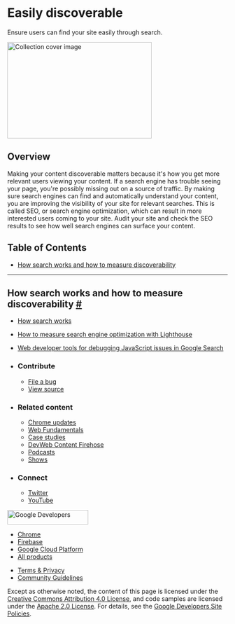 





Easily discoverable
===================

Ensure users can find your site easily through search.

<img src="https://web-dev.imgix.net/image/jxu1OdD7LKOGIDU7jURMpSH2lyK2/SYMQe2sdOk99lBWpN3qG.svg" alt="Collection cover image" class="w-masthead-path__image" width="330" height="220" />

Overview
--------

Making your content discoverable matters because it's how you get more relevant users viewing your content. If a search engine has trouble seeing your page, you're possibly missing out on a source of traffic. By making sure search engines can find and automatically understand your content, you are improving the visibility of your site for relevant searches. This is called SEO, or search engine optimization, which can result in more interested users coming to your site. Audit your site and check the SEO results to see how well search engines can surface your content.

Table of Contents
-----------------

-   <a href="#how-search-works-and-how-to-measure-discoverability" class="w-path-link">How search works and how to measure discoverability</a>

------------------------------------------------------------------------

How search works and how to measure discoverability <a href="#how-search-works-and-how-to-measure-discoverability" class="w-headline-link">#</a>
------------------------------------------------------------------------------------------------------------------------------------------------

-   <a href="/how-search-works/" class="w-path-link">How search works</a>
-   <a href="/pass-lighthouse-seo-audit/" class="w-path-link">How to measure search engine optimization with Lighthouse</a>
-   <a href="/google-search-tools/" class="w-path-link">Web developer tools for debugging JavaScript issues in Google Search</a>

-   ### Contribute

    -   <a href="https://github.com/GoogleChrome/web.dev/issues/new?assignees=&amp;labels=bug&amp;template=bug_report.md&amp;title=" class="w-footer__linkbox-link">File a bug</a>
    -   <a href="https://github.com/googlechrome/web.dev" class="w-footer__linkbox-link">View source</a>

-   ### Related content

    -   <a href="https://blog.chromium.org/" class="w-footer__linkbox-link">Chrome updates</a>
    -   <a href="https://developers.google.com/web/" class="w-footer__linkbox-link">Web Fundamentals</a>
    -   <a href="https://developers.google.com/web/showcase/" class="w-footer__linkbox-link">Case studies</a>
    -   <a href="https://devwebfeed.appspot.com/" class="w-footer__linkbox-link">DevWeb Content Firehose</a>
    -   <a href="/podcasts/" class="w-footer__linkbox-link">Podcasts</a>
    -   <a href="/shows/" class="w-footer__linkbox-link">Shows</a>

-   ### Connect

    -   <a href="https://www.twitter.com/ChromiumDev" class="w-footer__linkbox-link">Twitter</a>
    -   <a href="https://www.youtube.com/user/ChromeDevelopers" class="w-footer__linkbox-link">YouTube</a>

<a href="https://developers.google.com/" class="w-footer__utility-logo-link"><img src="/images/lockup-color.png" alt="Google Developers" class="w-footer__utility-logo" width="185" height="33" /></a>

-   <a href="https://developer.chrome.com/" class="w-footer__utility-link">Chrome</a>
-   <a href="https://firebase.google.com/" class="w-footer__utility-link">Firebase</a>
-   <a href="https://cloud.google.com/" class="w-footer__utility-link">Google Cloud Platform</a>
-   <a href="https://developers.google.com/products" class="w-footer__utility-link">All products</a>

<!-- -->

-   <a href="https://policies.google.com/" class="w-footer__utility-link">Terms &amp; Privacy</a>
-   <a href="/community-guidelines/" class="w-footer__utility-link">Community Guidelines</a>

Except as otherwise noted, the content of this page is licensed under the [Creative Commons Attribution 4.0 License](https://creativecommons.org/licenses/by/4.0/), and code samples are licensed under the [Apache 2.0 License](https://www.apache.org/licenses/LICENSE-2.0). For details, see the [Google Developers Site Policies](https://developers.google.com/terms/site-policies).
